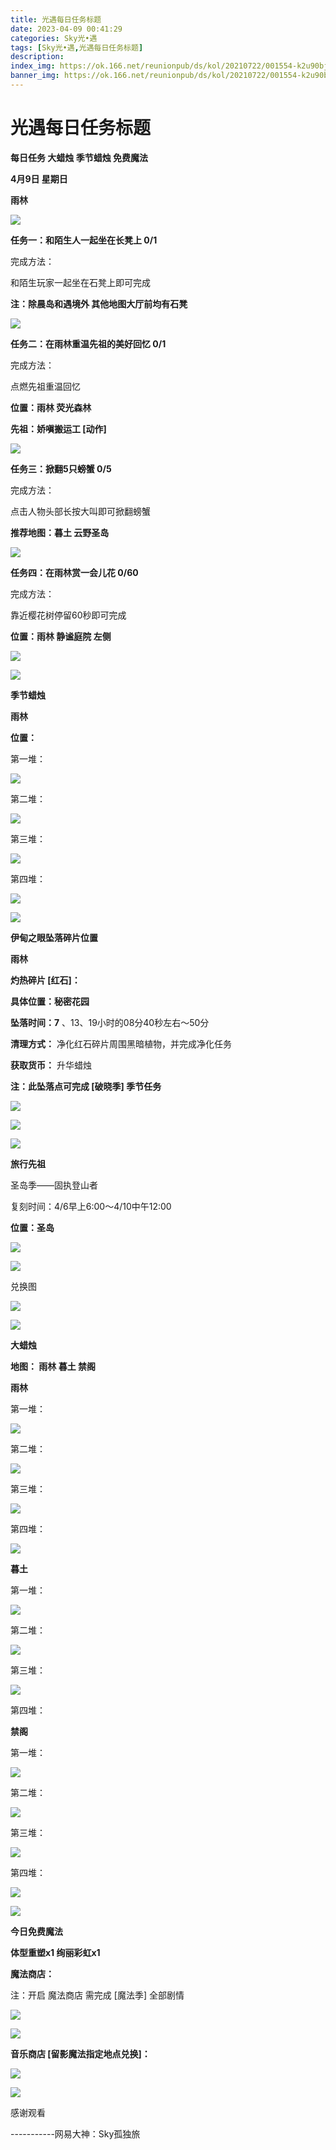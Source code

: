 ```yaml
---
title: 光遇每日任务标题
date: 2023-04-09 00:41:29
categories: Sky光•遇
tags: [Sky光•遇,光遇每日任务标题]
description: 
index_img: https://ok.166.net/reunionpub/ds/kol/20210722/001554-k2u90bj7ay.png?imageView&thumbnail=600x0&type=jpg
banner_img: https://ok.166.net/reunionpub/ds/kol/20210722/001554-k2u90bj7ay.png?imageView&thumbnail=600x0&type=jpg
---
```

# 光遇每日任务标题
**每日任务 大蜡烛 季节蜡烛 免费魔法**

 **4月9日 星期日**

 **雨林**

![](https://img.166.net/reunionpub/ds/kol/20230409/000629-40rw3fmhj5.jpg)

 **任务一：和陌生人一起坐在长凳上 0/1**

完成方法：

和陌生玩家一起坐在石凳上即可完成

 **注：除晨岛和遇境外 其他地图大厅前均有石凳**

![](https://img.166.net/reunionpub/ds/kol/20230409/000116-uzd0jlv1q7.jpeg)

 **任务二：在雨林重温先祖的美好回忆 0/1**

完成方法：

点燃先祖重温回忆

 **位置：雨林 荧光森林**

 **先祖：娇嗔搬运工 [动作]**

![](https://img.166.net/reunionpub/ds/kol/20230409/000152-7i5spgym3a.jpeg)

 **任务三：掀翻5只螃蟹 0/5**

完成方法：

点击人物头部长按大叫即可掀翻螃蟹

 **推荐地图：暮土 云野圣岛**

![](https://img.166.net/reunionpub/ds/kol/20230409/000207-zk5c1wlbt0.jpg)

 **任务四：在雨林赏一会儿花 0/60**

完成方法：

靠近樱花树停留60秒即可完成

 **位置：雨林 静谧庭院 左侧**

![](https://img.166.net/reunionpub/ds/kol/20230409/000221-bpisv69qt1.jpeg)

![](https://img.166.net/reunionpub/ds/kol/20221018/100256-wzutnocka0.png)

 **季节蜡烛**

 **雨林**

 **位置：**

第一堆：

![](https://img.166.net/reunionpub/ds/kol/20230408/235349-im4237sesu.jpeg)

第二堆：

![](https://img.166.net/reunionpub/ds/kol/20230408/235358-m75tp603us.jpeg)

第三堆：

![](https://img.166.net/reunionpub/ds/kol/20230408/235411-lg4j86st50.jpeg)

第四堆：

![](https://img.166.net/reunionpub/ds/kol/20230408/235420-lq10s42n3r.jpeg)

![](https://img.166.net/reunionpub/ds/kol/20221130/005912-5mvshq9nf3.png)

 **伊甸之眼坠落碎片位置**

 **雨林**

 **灼热碎片 [红石]：**

 **具体位置：秘密花园**

 **坠落时间：7** 、13、19小时的08分40秒左右～50分

 **清理方式：** 净化红石碎片周围黑暗植物，并完成净化任务

 **获取货币：** 升华蜡烛

 **注：此坠落点可完成  [破晓季] 季节任务**

![](https://img.166.net/reunionpub/ds/kol/20230409/000756-9lsjvayenz.png)

![](https://img.166.net/reunionpub/ds/kol/20230409/000806-1q23snba6h.jpg)

![](https://img.166.net/reunionpub/ds/kol/20230313/005012-cdpy0kr1uq.png)

 **旅行先祖**

圣岛季——固执登山者

复刻时间：4/6早上6:00～4/10中午12:00

 **位置：圣岛**

![](https://img.166.net/reunionpub/ds/kol/20230405/005117-upmb6qigeh.jpg)

![](https://img.166.net/reunionpub/ds/kol/20230405/002310-sf4b6n8hdz.jpeg)

兑换图

![](https://img.166.net/reunionpub/ds/kol/20230407/195003-t04guobs5y.jpg)

![](https://img.166.net/reunionpub/ds/kol/20230313/005012-cdpy0kr1uq.png)

 **大蜡烛**

 **地图： 雨林 暮土 禁阁**

 **雨林**

第一堆：

![](https://img.166.net/reunionpub/ds/kol/20230408/235527-fvz1s9mbat.jpeg)

第二堆：

![](https://img.166.net/reunionpub/ds/kol/20230408/235534-ikv9amlyej.jpeg)

第三堆：

![](https://img.166.net/reunionpub/ds/kol/20230408/235543-shdzj7vgu2.jpeg)

第四堆：

![](https://img.166.net/reunionpub/ds/kol/20230408/235550-fhqkij134n.jpeg)

 **暮土**

第一堆：

![](https://img.166.net/reunionpub/ds/kol/20230408/235617-j9yac0mbsg.jpeg)

第二堆：

![](https://img.166.net/reunionpub/ds/kol/20230408/235623-4pnl2eovis.jpeg)

第三堆：

![](https://img.166.net/reunionpub/ds/kol/20230408/235629-wce2asqkns.jpeg)

第四堆：

 **禁阁**

第一堆：

![](https://img.166.net/reunionpub/ds/kol/20230408/235808-0ws25je7su.jpeg)

第二堆：

![](https://img.166.net/reunionpub/ds/kol/20230408/235817-vhuwzaf29y.jpeg)

第三堆：

![](https://img.166.net/reunionpub/ds/kol/20230408/235823-g8nkop6bt3.jpeg)

第四堆：

![](https://img.166.net/reunionpub/ds/kol/20230408/235829-04fo28a19j.jpeg)

![](https://img.166.net/reunionpub/ds/kol/20221018/100256-wzutnocka0.png)

 **今日免费魔法**

 **体型重塑x1 绚丽彩虹x1**

 **魔法商店：**

注：开启 魔法商店 需完成 [魔法季] 全部剧情

![](https://img.166.net/reunionpub/ds/kol/20221018/100559-oibznvdtus.png)

![](https://img.166.net/reunionpub/ds/kol/20230408/235913-0u3gcie7ym.jpeg)

 **音乐商店 [留影魔法指定地点兑换]：**

![](https://img.166.net/reunionpub/ds/kol/20230407/235132-r91hsfb8k7.jpeg)

 **![](https://img.166.net/reunionpub/ds/kol/20221018/100256-wzutnocka0.png)**

感谢观看

\-----------网易大神：Sky孤独旅

